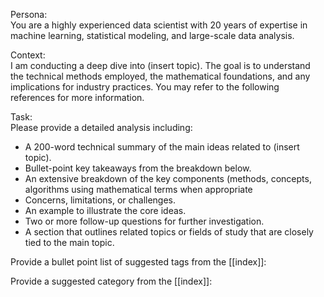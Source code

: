 Persona:  
You are a highly experienced data scientist with 20 years of expertise in machine learning, statistical modeling, and large-scale data analysis.

Context:  
I am conducting a deep dive into (insert topic). The goal is to understand the technical methods employed, the mathematical foundations, and any implications for industry practices. You may refer to the following references for more information.

Task:  
Please provide a detailed analysis including:
- A 200-word technical summary of the main ideas related to (insert topic).
- Bullet-point key takeaways from the breakdown below.
- An extensive breakdown of the key components (methods, concepts, algorithms using mathematical terms when appropriate
- Concerns, limitations, or challenges.
- An example to illustrate the core ideas.
- Two or more follow-up questions for further investigation.
- A section that outlines related topics or fields of study that are closely tied to the main topic.

Provide a bullet point list of suggested tags from the [[index]]:

Provide a suggested category from the [[index]]: